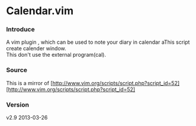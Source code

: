 Calendar.vim
============
### Introduce
A vim plugin , which can be used to note your diary in calendar
aThis script create calender window.  
This don't use the external program(cal).  

### Source
This is a mirror of [http://www.vim.org/scripts/script.php?script_id=52][http://www.vim.org/scripts/script.php?script_id=52]  

### Version
v2.9  2013-03-26
